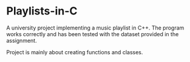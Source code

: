 # Playlists-in-C
A university project implementing a music playlist in C++. The program works correctly and has been tested with the dataset provided in the assignment.

Project is mainly about creating functions and classes. 
